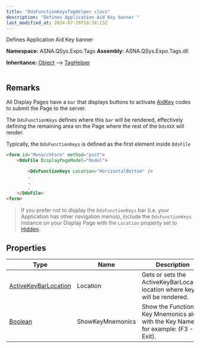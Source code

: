 ```yaml
---
title: "DdsFunctionKeysTagHelper class"
description: "Defines Application Aid Key banner "
last_modified_at: 2024-07-29T18:38:13Z
---
```


Defines Application Aid Key banner

**Namespace:** ASNA.QSys.Expo.Tags
**Assembly:** ASNA.QSys.Expo.Tags.dll

**Inheritance:** [Object](https://docs.microsoft.com/en-us/dotnet/api/system.object) --> [TagHelper](https://learn.microsoft.com/en-us/dotnet/api/microsoft.aspnetcore.razor.taghelpers.taghelper?view=aspnetcore-8.0)
<br>
<br>

## Remarks

All Display Pages have a `bar` that displays buttons to activate [AidKey](/reference/expo/qsys-expo-model/aid-key.html) codes to submit the Page to the server.

The `DdsFunctionKeys` defines where this `bar` will be rendered, effectively defining the remaining area on the Page where the rest of the `DdsXXX` will render.

Typically, the `DdsFunctionKeys` is defined as the first element inside `DdsFile`

```html
<form id="MonarchForm" method="post">
    <DdsFile DisplayPageModel="Model">

        <DdsFunctionKeys Location="HorizontalBottom" />
        .
        .
        .
    </DdsFile>
<form>
```

>If you prefer not to display the `DdsFunctionKeys` bar (i.e. your Application has other navigation menus), include the `DdsFunctionKeys` instance on your Display Page with the `Location` property set to [Hidden](/reference/expo/qsys-expo-tags/active-key-bar-location.html). 


## Properties

| Type | Name | Description
| --- | --- | --- 
| [ActiveKeyBarLocation](/reference/expo/qsys-expo-tags/active-key-bar-location.html) | Location | Gets or sets the ActiveKeyBarLocation location where keys will be rendered. |
| [Boolean](https://docs.microsoft.com/en-us/dotnet/api/system.boolean) | ShowKeyMnemonics | Show the Function Key Mnemonics along with the Key Names, for example: (F3 - Exit). |

